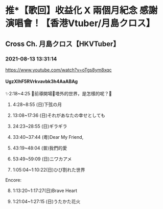# 推*【歌回】收益化 X 兩個月紀念 感謝演唱會！【香港Vtuber/月島クロス】

## Cross Ch. 月島クロス【HKVTuber】

### 2021-08-13 13:31:14

https://www.youtube.com/watch?v=oTgs8ym8xqc

#### UgzXIhF5RVrkvavbk3h4AaABAg

✨2:18~4:25 💛前導開場💜塔外的世界，是怎樣的呢？👑

1) 4:28~8:55 (日)下弦の月

2) 13:08~17:36 (日)それがあなたの幸せとしても

3) 24:23~28:55 (日)ギラギラ 

4) 33:40~37:44 (粵)Dear My Friend,

5) 43:19~48:04 (普)我們的愛

6) 53:49~59:09 (日)ニワカアメ

7) 1:05:04~1:10:22(日)ひび割れた世界

Encore:

8) 1:13:20~1:17:27(日)Brave Heart

9) 1:21:04~1:27:15 (日)うたかた花火

